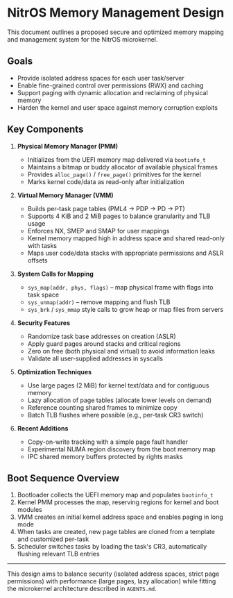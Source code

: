 # NitrOS Memory Management Design

This document outlines a proposed secure and optimized memory mapping and management system for the NitrOS microkernel.

## Goals

- Provide isolated address spaces for each user task/server
- Enable fine-grained control over permissions (RWX) and caching
- Support paging with dynamic allocation and reclaiming of physical memory
- Harden the kernel and user space against memory corruption exploits

## Key Components

1. **Physical Memory Manager (PMM)**
   - Initializes from the UEFI memory map delivered via `bootinfo_t`
   - Maintains a bitmap or buddy allocator of available physical frames
   - Provides `alloc_page()` / `free_page()` primitives for the kernel
   - Marks kernel code/data as read-only after initialization

2. **Virtual Memory Manager (VMM)**
   - Builds per-task page tables (PML4 -> PDP -> PD -> PT)
   - Supports 4 KiB and 2 MiB pages to balance granularity and TLB usage
   - Enforces NX, SMEP and SMAP for user mappings
   - Kernel memory mapped high in address space and shared read-only with tasks
   - Maps user code/data stacks with appropriate permissions and ASLR offsets

3. **System Calls for Mapping**
   - `sys_map(addr, phys, flags)` – map physical frame with flags into task space
   - `sys_unmap(addr)` – remove mapping and flush TLB
   - `sys_brk` / `sys_mmap` style calls to grow heap or map files from servers

4. **Security Features**
   - Randomize task base addresses on creation (ASLR)
   - Apply guard pages around stacks and critical regions
   - Zero on free (both physical and virtual) to avoid information leaks
   - Validate all user-supplied addresses in syscalls

5. **Optimization Techniques**
   - Use large pages (2 MiB) for kernel text/data and for contiguous memory
   - Lazy allocation of page tables (allocate lower levels on demand)
   - Reference counting shared frames to minimize copy
   - Batch TLB flushes where possible (e.g., per-task CR3 switch)

6. **Recent Additions**
   - Copy-on-write tracking with a simple page fault handler
   - Experimental NUMA region discovery from the boot memory map
   - IPC shared memory buffers protected by rights masks

## Boot Sequence Overview

1. Bootloader collects the UEFI memory map and populates `bootinfo_t`
2. Kernel PMM processes the map, reserving regions for kernel and boot modules
3. VMM creates an initial kernel address space and enables paging in long mode
4. When tasks are created, new page tables are cloned from a template and
   customized per-task
5. Scheduler switches tasks by loading the task's CR3, automatically flushing
   relevant TLB entries

---

This design aims to balance security (isolated address spaces, strict page
permissions) with performance (large pages, lazy allocation) while fitting the
microkernel architecture described in `AGENTS.md`.
